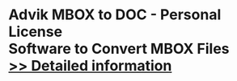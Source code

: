 # Advik MBOX to DOC - Personal License<br />Software to Convert MBOX Files<br />[>> Detailed information](https://secure.shareit.com/shareit/product.html?productid=300804987&affiliateid=200057808)
